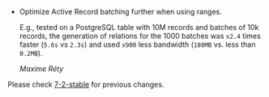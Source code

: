 *   Optimize Active Record batching further when using ranges.

    E.g., tested on a PostgreSQL table with 10M records and batches of 10k records, the
    generation of relations for the 1000 batches was `x2.4` times faster (`5.6s` vs `2.3s`) and
    used `x900` less bandwidth (`180MB` vs. less than `0.2MB`).

    *Maxime Réty*

Please check [7-2-stable](https://github.com/rails/rails/blob/7-2-stable/activerecord/CHANGELOG.md) for previous changes.
